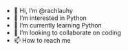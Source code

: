 - 👋 Hi, I’m @rachlauhy
- 👀 I’m interested in Python
- 🌱 I’m currently learning Python
- 💞️ I’m looking to collaborate on coding
- 📫 How to reach me 

<!---
rachlauhy/rachlauhy is a ✨ special ✨ repository because its `README.md` (this file) appears on your GitHub profile.
You can click the Preview link to take a look at your changes.
--->
